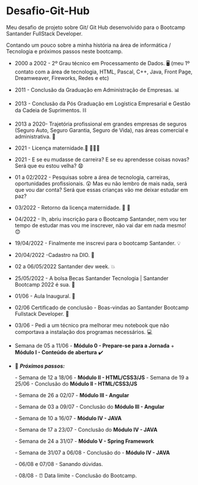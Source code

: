 # Desafio-Git-Hub
Meu desafio de projeto sobre Git/ Git Hub desenvolvido para o Bootcamp Santander FullStack Developer.

Contando um pouco sobre a minha história na área de informática / Tecnologia e próximos passos neste bootcamp. 

- 2000 a 2002 - 2º Grau técnico em Processamento de Dados. :desktop_computer: 
  (meu 1º contato com a área de tecnologia, HTML, Pascal, C++, Java, Front Page, Dreamweaver, Fireworks, Redes e etc)

- 2011 - Conclusão da Graduação em Administração de Empresas. :bar_chart: 

- 2013 - Conclusão da Pós Graduação em Logística Empresarial e Gestão da Cadeia de Suprimentos. :chains: 

- 2013 a 2020- Trajetória profissional em grandes empresas de seguros (Seguro Auto, Seguro Garantia, Seguro de Vida), nas áreas comercial e administrativa. :bank: 

- 2021 - Licença maternidade.:baby: :family_man_girl_boy: 

- 2021 - E se eu mudasse de carreira? E se eu aprendesse coisas novas? Será que eu estou velha? :anguished:

- 01 a 02/2022 - Pesquisas sobre a área de tecnologia, carreiras, oportunidades profissionais.
  :astonished:  Mas eu não lembro de mais nada, será que vou dar conta? Será que essas crianças vão me deixar estudar em paz? 

- 03/2022 - Retorno da licença maternidade. :baby: :baby_bottle: 

- 04/2022 - Ih, abriu inscrição para o Bootcamp Santander, nem vou ter tempo de estudar mas vou me inscrever, não vai dar em nada mesmo! :blush: 

- 19/04/2022 - Finalmente me inscrevi para o bootcamp Santander. :bulb: 

- 20/04/2022 -Cadastro na DIO. 💭

- 02 a 06/05/2022  Santander dev week. :boom: 

- 25/05/2022 - A bolsa Becas Santander Tecnologia | Santander Bootcamp 2022 é sua. :champagne: 

- 01/06 - Aula Inaugural. :checkered_flag: 

- 02/06 Certificado de conclusão - Boas-vindas ao Santander Bootcamp Fullstack Developer. :clap: 

- 03/06 - Pedi a um técnico pra melhorar meu notebook que não comportava a instalação dos programas necessários. :computer: 

- Semana de 05 a 11/06 - **Módulo 0 - Prepare-se para a Jornada** + **Módulo I - Conteúdo de abertura** :heavy_check_mark: 

- :calendar:  **_Próximos passos:_**

  *-* Semana de 12 a 18/06 - **Módulo II - HTML/CSS3/JS**
  *-* Semana de 19 a 25/06 -  Conclusão do **Módulo II - HTML/CSS3/JS** 

  *-* Semana de 26 a 02/07 - **Módulo III - Angular**

  *-* Semana de 03 a 09/07 - Conclusão do **Módulo III - Angular**

  *-* Semana de 10 a 16/07 - **Módulo IV - JAVA**

  *-* Semana de 17 a  23/07 - Conclusão do **Módulo IV - JAVA**

  *-* Semana de 24 a 31/07 - **Módulo V  -  Spring Framework**

  *-* Semana de 31/07 a 06/08 - Conclusão do - **Módulo IV - JAVA**

  *-* 06/08 e 07/08 - Sanando dúvidas.

  *-* 08/08 -  :alarm_clock: Data limite - Conclusão do Bootcamp. 
